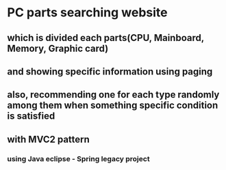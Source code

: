 # PC parts searching website
## which is divided each parts(CPU, Mainboard, Memory, Graphic card)
## and showing specific information using paging
## also, recommending one for each type randomly among them when something specific condition is satisfied
## with MVC2 pattern
### using Java eclipse - Spring legacy project
